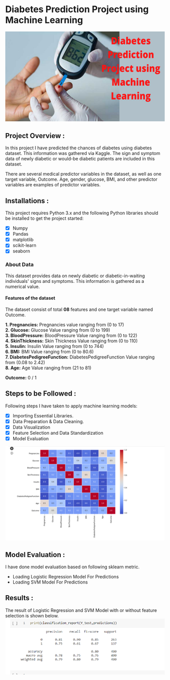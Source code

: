 # Diabetes Prediction Project using Machine Learning

![thumbnail](thumbnail.png)

## Project Overview :
In this project I have predicted the chances of diabetes using diabetes dataset. This information was gathered via Kaggle. The sign and symptom data of newly diabetic or would-be diabetic patients are included in this dataset.

There are several medical predictor variables in the dataset, as well as one target variable, Outcome. Age, gender, glucose, BMI, and other predictor variables are examples of predictor variables.

## Installations :
This project requires Python 3.x and the following Python libraries should be installed to get the project started:
- [x] Numpy
- [x] Pandas
- [x] matplotlib
- [x] scikit-learn
- [x] seaborn

### About Data
This dataset provides data on newly diabetic or diabetic-in-waiting individuals' signs and symptoms. This information is gathered as a numerical value.

#### Features of the dataset
The dataset consist of total **08** features and one target variable named Outcome.

**1. Pregnancies:** Pregnancies value  ranging from (0 to 17)<br>
**2. Glucose:** Glucose Value ranging from (0 to 199)<br>
**3. BloodPressure:** BloodPressure Value ranging from (0 to 122)<br>
**4. SkinThickness:** Skin Thickness Value ranging from (0 to 110)<br>
**5. Insulin:** Insulin Value ranging from (0 to 744)<br>
**6. BMI:** BMI Value ranging from (0 to 80.6)<br>
**7. DiabetesPedigreeFunction:** DiabetesPedigreeFunction Value ranging from (0.08 to 2.42)<br>
**8. Age:** Age Value ranging from (21 to 81)<br>


**Outcome:** 0 / 1


## Steps to be Followed :
Following steps I have taken to apply machine learning models:

- [x] Importing Essential Libraries.
- [x] Data Preparation & Data Cleaning.
- [x] Data Visualization
- [x] Feature Selection and Data Standardization
- [x] Model Evaluation

![Data Visualization](visulization.PNG)

## Model Evaluation :
I have done model evaluation based on following sklearn metric.
- Loading Logistic Regression Model For Predictions
- Loading SVM Model For Predictions

## Results :
The result of Logistic Regression and SVM Model with or without feature selection is shown below.
![Result](result.PNG)


